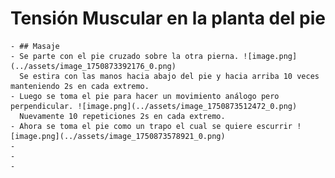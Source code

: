 # Tensión Muscular en la planta del pie
	- ## Masaje
	- Se parte con el pie cruzado sobre la otra pierna. ![image.png](../assets/image_1750873392176_0.png)
	  Se estira con las manos hacia abajo del pie y hacia arriba 10 veces manteniendo 2s en cada extremo.
	- Luego se toma el pie para hacer un movimiento análogo pero perpendicular. ![image.png](../assets/image_1750873512472_0.png)
	  Nuevamente 10 repeticiones 2s en cada extremo.
	- Ahora se toma el pie como un trapo el cual se quiere escurrir ![image.png](../assets/image_1750873578921_0.png)
	-
	-
	-